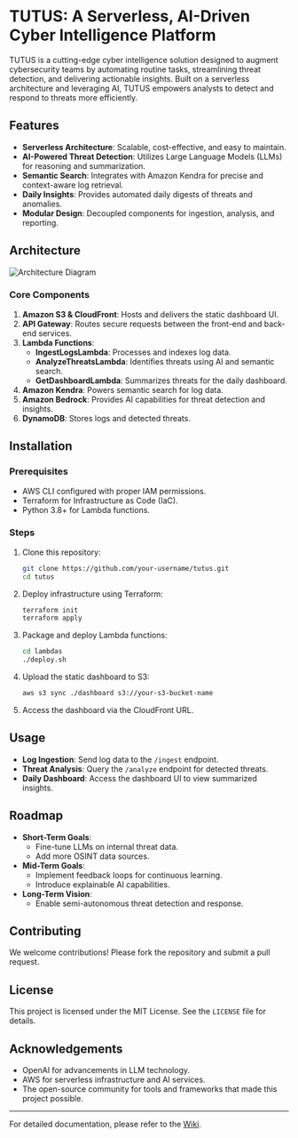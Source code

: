 
# TUTUS: A Serverless, AI-Driven Cyber Intelligence Platform

TUTUS is a cutting-edge cyber intelligence solution designed to augment cybersecurity teams by automating routine tasks, streamlining threat detection, and delivering actionable insights. Built on a serverless architecture and leveraging AI, TUTUS empowers analysts to detect and respond to threats more efficiently.

## Features

- **Serverless Architecture**: Scalable, cost-effective, and easy to maintain.
- **AI-Powered Threat Detection**: Utilizes Large Language Models (LLMs) for reasoning and summarization.
- **Semantic Search**: Integrates with Amazon Kendra for precise and context-aware log retrieval.
- **Daily Insights**: Provides automated daily digests of threats and anomalies.
- **Modular Design**: Decoupled components for ingestion, analysis, and reporting.

## Architecture

![Architecture Diagram](./architecture-diagram.png)

### Core Components

1. **Amazon S3 & CloudFront**: Hosts and delivers the static dashboard UI.
2. **API Gateway**: Routes secure requests between the front-end and back-end services.
3. **Lambda Functions**:
    - **IngestLogsLambda**: Processes and indexes log data.
    - **AnalyzeThreatsLambda**: Identifies threats using AI and semantic search.
    - **GetDashboardLambda**: Summarizes threats for the daily dashboard.
4. **Amazon Kendra**: Powers semantic search for log data.
5. **Amazon Bedrock**: Provides AI capabilities for threat detection and insights.
6. **DynamoDB**: Stores logs and detected threats.

## Installation

### Prerequisites

- AWS CLI configured with proper IAM permissions.
- Terraform for Infrastructure as Code (IaC).
- Python 3.8+ for Lambda functions.

### Steps

1. Clone this repository:
   ```bash
   git clone https://github.com/your-username/tutus.git
   cd tutus
   ```

2. Deploy infrastructure using Terraform:
   ```bash
   terraform init
   terraform apply
   ```

3. Package and deploy Lambda functions:
   ```bash
   cd lambdas
   ./deploy.sh
   ```

4. Upload the static dashboard to S3:
   ```bash
   aws s3 sync ./dashboard s3://your-s3-bucket-name
   ```

5. Access the dashboard via the CloudFront URL.

## Usage

- **Log Ingestion**: Send log data to the `/ingest` endpoint.
- **Threat Analysis**: Query the `/analyze` endpoint for detected threats.
- **Daily Dashboard**: Access the dashboard UI to view summarized insights.

## Roadmap

- **Short-Term Goals**:
    - Fine-tune LLMs on internal threat data.
    - Add more OSINT data sources.
- **Mid-Term Goals**:
    - Implement feedback loops for continuous learning.
    - Introduce explainable AI capabilities.
- **Long-Term Vision**:
    - Enable semi-autonomous threat detection and response.

## Contributing

We welcome contributions! Please fork the repository and submit a pull request.

## License

This project is licensed under the MIT License. See the `LICENSE` file for details.

## Acknowledgements

- OpenAI for advancements in LLM technology.
- AWS for serverless infrastructure and AI services.
- The open-source community for tools and frameworks that made this project possible.

---

For detailed documentation, please refer to the [Wiki](https://github.com/your-username/tutus/wiki).
